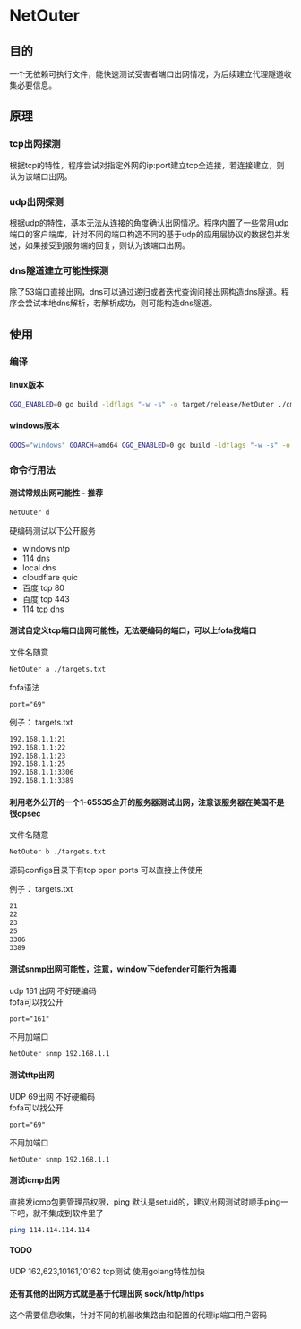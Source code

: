 # NetOuter

## 目的

一个无依赖可执行文件，能快速测试受害者端口出网情况，为后续建立代理隧道收集必要信息。

## 原理

### tcp出网探测

根据tcp的特性，程序尝试对指定外网的ip:port建立tcp全连接，若连接建立，则认为该端口出网。  

### udp出网探测

根据udp的特性，基本无法从连接的角度确认出网情况。程序内置了一些常用udp端口的客户端库，针对不同的端口构造不同的基于udp的应用层协议的数据包并发送，如果接受到服务端的回复，则认为该端口出网。

### dns隧道建立可能性探测

除了53端口直接出网，dns可以通过递归或者迭代查询间接出网构造dns隧道。程序会尝试本地dns解析，若解析成功，则可能构造dns隧道。

## 使用

### 编译

#### linux版本

```bash
CGO_ENABLED=0 go build -ldflags "-w -s" -o target/release/NetOuter ./cmd/netouter/main.go
```

#### windows版本

```bash
GOOS="windows" GOARCH=amd64 CGO_ENABLED=0 go build -ldflags "-w -s" -o target/release/NetOuter.exe ./cmd/netouter/main.go
```

### 命令行用法

#### 测试常规出网可能性 - 推荐

```bash
NetOuter d
```

硬编码测试以下公开服务

- windows ntp  
- 114 dns
- local dns
- cloudflare quic
- 百度 tcp 80
- 百度 tcp 443
- 114 tcp dns



#### 测试自定义tcp端口出网可能性，无法硬编码的端口，可以上fofa找端口

文件名随意
```bash
NetOuter a ./targets.txt
```

fofa语法

```
port="69"
```

例子：
targets.txt  

```texinfo
192.168.1.1:21
192.168.1.1:22
192.168.1.1:23
192.168.1.1:25
192.168.1.1:3306
192.168.1.1:3389
```

#### 利用老外公开的一个1-65535全开的服务器测试出网，注意该服务器在美国不是很opsec

文件名随意

```bash
NetOuter b ./targets.txt
```

源码configs目录下有top open ports 可以直接上传使用

例子：
targets.txt  

```texinfo
21
22
23
25
3306
3389
```

#### 测试snmp出网可能性，注意，window下defender可能行为报毒

udp 161 出网 不好硬编码  
fofa可以找公开

```
port="161"
```

不用加端口
```bash
NetOuter snmp 192.168.1.1
```

#### 测试tftp出网

UDP 69出网 不好硬编码  
fofa可以找公开

```
port="69"
```

不用加端口
```
NetOuter snmp 192.168.1.1
```

#### 测试icmp出网

直接发icmp包要管理员权限，ping 默认是setuid的，建议出网测试时顺手ping一下吧，就不集成到软件里了

```bash
ping 114.114.114.114
```

#### TODO

UDP 162,623,10161,10162
tcp测试 使用golang特性加快


#### 还有其他的出网方式就是基于代理出网 sock/http/https

这个需要信息收集，针对不同的机器收集路由和配置的代理ip端口用户密码




